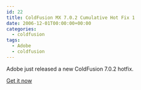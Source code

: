 ```yaml
---
id: 22
title: ColdFusion MX 7.0.2 Cumulative Hot Fix 1
date: 2006-12-01T00:00:00+00:00
categories:
  - coldfusion
tags:
  - Adobe
  - coldfusion
---
```

Adobe just released a new ColdFusion 7.0.2 hotfix.

[Get it now](http://kb2.adobe.com/cps/400/kb400074.html)
